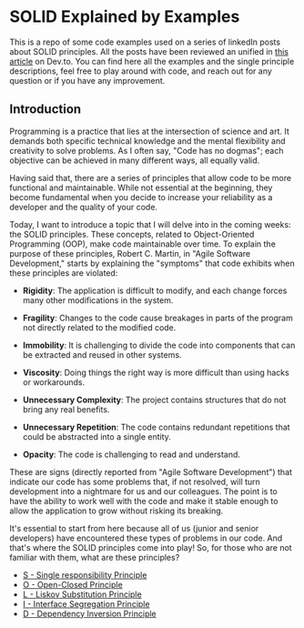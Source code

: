 # SOLID Explained by Examples
This is a repo of some code examples used on a series of linkedIn posts about SOLID principles. All the posts have been reviewed an unified in [this article](https://dev.to/giuliano1993/making-some-solid-points-bp1) on Dev.to. You can find here all the examples and the single principle descriptions, feel free to  play around with code, and reach out for any question or if you have any improvement.

## Introduction

Programming is a practice that lies at the intersection of science and art. It demands both specific technical knowledge and the mental flexibility and creativity to solve problems. As I often say, "Code has no dogmas"; each objective can be achieved in many different ways, all equally valid.

Having said that, there are a series of principles that allow code to be more functional and maintainable. While not essential at the beginning, they become fundamental when you decide to increase your reliability as a developer and the quality of your code.

Today, I want to introduce a topic that I will delve into in the coming weeks: the SOLID principles. These concepts, related to Object-Oriented Programming (OOP), make code maintainable over time. To explain the purpose of these principles, Robert C. Martin, in "Agile Software Development," starts by explaining the "symptoms" that code exhibits when these principles are violated:

- **Rigidity**: The application is difficult to modify, and each change forces many other modifications in the system.

- **Fragility**: Changes to the code cause breakages in parts of the program not directly related to the modified code.

- **Immobility**: It is challenging to divide the code into components that can be extracted and reused in other systems.

- **Viscosity**: Doing things the right way is more difficult than using hacks or workarounds.

- **Unnecessary Complexity**: The project contains structures that do not bring any real benefits.

- **Unnecessary Repetition**: The code contains redundant repetitions that could be abstracted into a single entity.

- **Opacity**: The code is challenging to read and understand.

These are signs (directly reported from "Agile Software Development") that indicate our code has some problems that, if not resolved, will turn development into a nightmare for us and our colleagues. The point is to have the ability to work well with the code and make it stable enough to allow the application to grow without risking its breaking.

It's essential to start from here because all of us (junior and senior developers) have encountered these types of problems in our code. And that's where the SOLID principles come into play! So, for those who are not familiar with them, what are these principles?


- [S - Single responsibility Principle](./SRP/README.md)
- [O - Open-Closed Principle](./OCP/README.md)
- [L - Liskov Substitution Principle](./LSP/README.md)
- [I - Interface Segregation Principle](./ISP/README.md)
- [D - Dependency Inversion Principle](./DIP/README.md)
